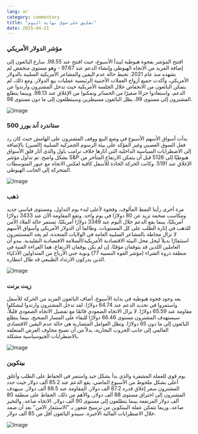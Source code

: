 ```yaml
---
lang: ar
category: commentary
title: "تعليق على سوق نهاية اليوم"
date: 2025-04-21
---
```


### مؤشر الدولار الأمريكي

افتتح المؤشر بفجوة هبوطية ليبدأ الأسبوع، حيث افتتح عند 98.55. سارع البائعون إلى إضافة المزيد من الاتجاه الهبوطي وإنشاء الدعم عند 97.67 - وهو مستوى منخفض لم نشهده منذ عام 2021. تحيط حالة عدم اليقين والمشاعر الأمريكية السلبية بالدولار الأمريكي، وأكدت جميع أزواج العملات الأجنبية الرئيسية عمليات بيع الدولار. ومع ذلك، لم يتمكن البائعون من الانخفاض خلال الجلسة الأمريكية حيث تدخل المشترون وارتدوا عن الدعم، واستعادوا جزءًا صغيرًا من الخسائر وتمكنوا من الإغلاق عند 98.13. وبينما يتطلع المشترون إلى مستوى 99، يظل البائعون مسيطرين وسيتطلعون إلى ما دون مستوى 98.

![Image](https://markleighedu.github.io/img/Apr-2025/21-Apr-2025/usdindex.jpg)

### ستاندرد آند بورز 500

بدأت أسواق الأسهم الأسبوع في وضع البيع ووقف المشترون على الهامش حيث كان رد فعل السوق العصبي وغير المؤكد على بيئة الرسوم الجمركية السلبية (الصين) بالإضافة إلى الاضطرابات السياسية الداخلية التي أثارها خلاف ترامب باول والذي أثار قلق الأسواق بشكل واضح. تم تداول مؤشر S&P هبوطيًا إلى 5126 قبل أن يتمكن الارتفاع المتأخر من الإغلاق عند 5191. وكانت الحركة الحادة للأسفل كافية لعكس الاتجاه مع عبور المتوسطات المتحركة إلى الجانب الهبوطي.

![Image](https://markleighedu.github.io/img/Apr-2025/21-Apr-2025/sp500.jpg)

### ذهب

مرة أخرى رأينا النمط المألوف، وفجوة لأعلى لبدء يوم التداول، ومستوى قياسي جديد ومكاسب ضخمة تزيد عن 80 دولارًا في يوم واحد. وتقع المقاومة الآن عند 3433 دولارًا أمريكيًا، بينما يقع الدعم خلال اليوم عند 3349 دولارًا أمريكيًا. تستمر حالة الملاذ الآمن للذهب في إثارة الطلب على كل المستويات. وطالما أن الدولار الأمريكي وأسواق الأسهم لا تزال محاطة بالمشاعر السلبية العامة في الولايات المتحدة، لم يجد المستثمرون استثمارًا بديلاً ليحل محل البيئة الاقتصادية الأمريكية/السلامة الاقتصادية التقليدية. يبدو أن العاملين اللذين قد يتوقفان مؤقتًا، إن لم يكن يوقفان الارتفاع، هما القراءة الفنية في منطقة ذروة الشراء (مؤشر القوة النسبية 77) ونوبة جني الأرباح من المتداولين الأذكياء الذين يدركون الارتداد الطبيعي قد طال انتظاره.

![Image](https://markleighedu.github.io/img/Apr-2025/21-Apr-2025/gold.jpg)

### زيت برنت

بعد وجود فجوة هبوطية في بداية الأسبوع، أضاف البائعون المزيد من الحركة للأسفل واستمروا في تحديد الدعم عند 64.74 دولارًا. لقد تدخل المشترون وارتدوا ليشكلوا مقاومة عند 65.59 دولارًا. لا يزال الاتجاه الصعودي قائمًا مع تفضيل الاتجاه الصعودي قليلاً. سيستهدف المشترون مستوى 66.46 دولارًا للبقاء على المسار الصحيح، بينما يتطلع البائعون إلى ما دون 65 دولارًا. وتظل العوامل المتضاربة هي حالة عدم اليقين الاقتصادي العالمي إلى جانب الحروب التجارية، بدلاً من أن تصبح مخاوف العرض المتعلقة بالاضطرابات الجيوسياسية مشكلة.

![Image](https://markleighedu.github.io/img/Apr-2025/21-Apr-2025/brentoil.jpg)

### بيتكوين

يوم قوي للعملة المشفرة والذي بدأ بشكل جيد واستمر في الحفاظ على الطلب وأغلق أعلى بشكل ملحوظ من الأسبوع الماضي. يقع الدعم عند 85.2 ألف دولار حيث حدد المشترون سعر إغلاق قدره 87.2 ألف دولار. المقاومة عند 88.5 ألف دولار. سيهدف المشترون إلى اختراق مستوى 88 ألف دولار، والأهم من ذلك، الحفاظ على منطقة 80 ألف دولار المرتفعة بينما يتطلعون إلى مستوى 90 ألف دولار. الاتجاه صاعد، والتحيز صاعد، وربما تتمكن عملة البيتكوين من ترسيخ شعور بـ "الاستثمار الآمن" بعد أن صمد خلال الاضطرابات المالية الأخيرة. سيبدو البائعون أقل من 85 ألف دولار.

![Image](https://markleighedu.github.io/img/Apr-2025/21-Apr-2025/bitcoin.jpg)

